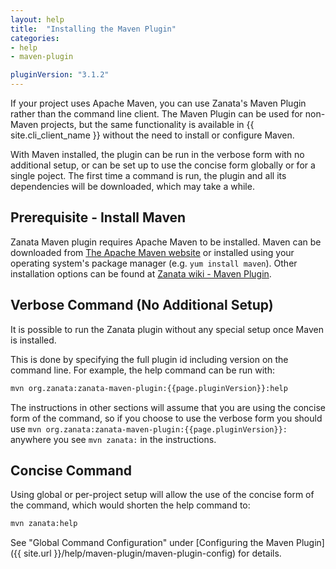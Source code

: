 ```yaml
---
layout: help
title:  "Installing the Maven Plugin"
categories:
- help
- maven-plugin

pluginVersion: "3.1.2"
---
```


If your project uses Apache Maven, you can use Zanata's Maven Plugin rather than the command line client. The Maven Plugin can be used for non-Maven projects, but the same functionality is available in {{ site.cli_client_name }} without the need to install or configure Maven.

With Maven installed, the plugin can be run in the verbose form with no additional setup, or can be set up to use the concise form globally or for a single poject. The first time a command is run, the plugin and all its dependencies will be downloaded, which may take a while.

## Prerequisite - Install Maven

Zanata Maven plugin requires Apache Maven to be installed. Maven can be downloaded from [The Apache Maven website](http://maven.apache.org/) or installed using your operating system's package manager (e.g. `yum install maven`). Other installation options can be found at [Zanata wiki - Maven Plugin][wiki-zanata-plugin].

[wiki-zanata-plugin]: https://github.com/zanata/zanata-server/wiki/Zanata-Maven-Integration


## Verbose Command (No Additional Setup)

It is possible to run the Zanata plugin without any special setup once Maven is installed.

This is done by specifying the full plugin id including version on the command line. For example, the help command can be run with:

```bash
mvn org.zanata:zanata-maven-plugin:{{page.pluginVersion}}:help
```

The instructions in other sections will assume that you are using the concise form of the command, so if you choose to use the verbose form you should use `mvn org.zanata:zanata-maven-plugin:{{page.pluginVersion}}:` anywhere you see `mvn zanata:` in the instructions.

## Concise Command

Using global or per-project setup will allow the use of the concise form of the command, which would shorten the help command to:

```bash
mvn zanata:help
```

See "Global Command Configuration" under [Configuring the Maven Plugin]({{ site.url }}/help/maven-plugin/maven-plugin-config) for details.
